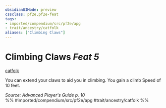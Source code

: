 ```yaml
---
obsidianUIMode: preview
cssclass: pf2e,pf2e-feat
tags:
- imported/compendium/src/pf2e/apg
- trait/ancestry/catfolk
aliases: ["Climbing Claws"]
---
```

# Climbing Claws  *Feat 5*  
[catfolk](catfolk-b1.md)  


You can extend your claws to aid you in climbing. You gain a climb Speed of 10 feet.

*Source: Advanced Player's Guide p. 10*  
%% #imported/compendium/src/pf2e/apg #trait/ancestry/catfolk %%